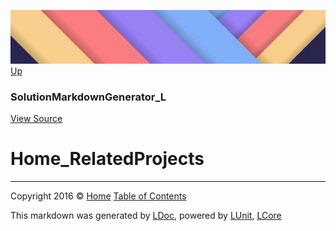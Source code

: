 ![](../Content/LDoc-banner-small.png "")
[Up](SolutionMarkdownGenerator_L.md)

### SolutionMarkdownGenerator_L
[View Source](../Markdown/Generators/SolutionMarkdownGenerator_L.cs)

# Home_RelatedProjects



---

Copyright 2016 &copy; [Home](../../README.md) [Table of Contents](../../TableOfContents.md)

This markdown was generated by [LDoc](https://github.com/CodeSingularity/LDoc), powered by [LUnit](https://github.com/CodeSingularity/LUnit), [LCore](https://github.com/CodeSingularity/LCore)
